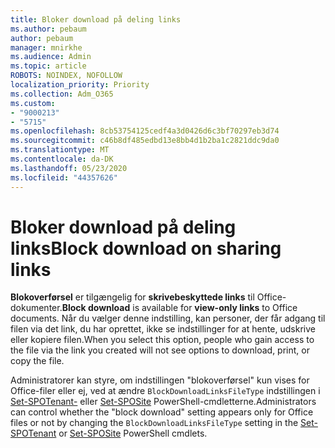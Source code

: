 ```yaml
---
title: Bloker download på deling links
ms.author: pebaum
author: pebaum
manager: mnirkhe
ms.audience: Admin
ms.topic: article
ROBOTS: NOINDEX, NOFOLLOW
localization_priority: Priority
ms.collection: Adm_O365
ms.custom:
- "9000213"
- "5715"
ms.openlocfilehash: 8cb53754125cedf4a3d0426d6c3bf70297eb3d74
ms.sourcegitcommit: c46b8df485edbd13e8bb4d1b2ba1c2821ddc9da0
ms.translationtype: MT
ms.contentlocale: da-DK
ms.lasthandoff: 05/23/2020
ms.locfileid: "44357626"
---
```

# <a name="block-download-on-sharing-links"></a><span data-ttu-id="648fe-102">Bloker download på deling links</span><span class="sxs-lookup"><span data-stu-id="648fe-102">Block download on sharing links</span></span>

<span data-ttu-id="648fe-103">**Blokoverførsel** er tilgængelig for **skrivebeskyttede links** til Office-dokumenter.</span><span class="sxs-lookup"><span data-stu-id="648fe-103">**Block download** is available for **view-only links** to Office documents.</span></span> <span data-ttu-id="648fe-104">Når du vælger denne indstilling, kan personer, der får adgang til filen via det link, du har oprettet, ikke se indstillinger for at hente, udskrive eller kopiere filen.</span><span class="sxs-lookup"><span data-stu-id="648fe-104">When you select this option, people who gain access to the file via the link you created will not see options to download, print, or copy the file.</span></span>

<span data-ttu-id="648fe-105">Administratorer kan styre, om indstillingen "blokoverførsel" kun vises for Office-filer eller ej, ved at ændre `BlockDownloadLinksFileType` indstillingen i [Set-SPOTenant-](https://docs.microsoft.com/powershell/module/sharepoint-online/set-spotenant?view=sharepoint-ps) eller [Set-SPOSite](https://docs.microsoft.com/powershell/module/sharepoint-online/set-sposite?view=sharepoint-ps) PowerShell-cmdletterne.</span><span class="sxs-lookup"><span data-stu-id="648fe-105">Administrators can control whether the "block download" setting appears only for Office files or not by changing the `BlockDownloadLinksFileType` setting in the [Set-SPOTenant](https://docs.microsoft.com/powershell/module/sharepoint-online/set-spotenant?view=sharepoint-ps) or [Set-SPOSite](https://docs.microsoft.com/powershell/module/sharepoint-online/set-sposite?view=sharepoint-ps) PowerShell cmdlets.</span></span>
